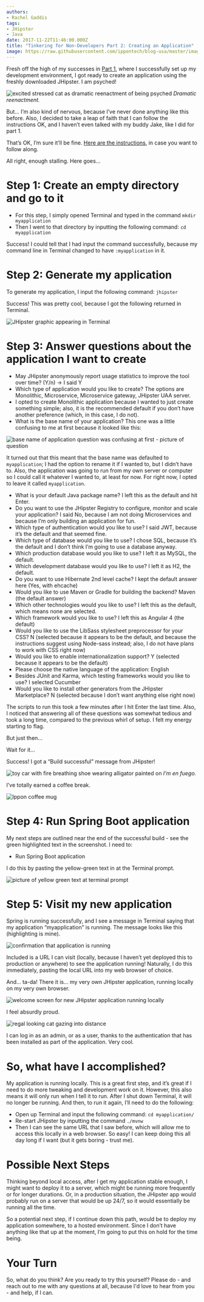 ```yaml
---
authors:
- Rachel Gaddis
tags:
- JHipster
- Java
date: 2017-11-22T11:46:00.000Z
title: "Tinkering for Non-Developers Part 2: Creating an Application"
image: https://raw.githubusercontent.com/ippontech/blog-usa/master/images/2017/10/Part-2-blog-header.png
---
```


Fresh off the high of my successes in [Part 1](http://blog.ippon.tech/setup-dev-environment/), where I successfully set up my development environment, I got ready to create an application using the freshly downloaded JHipster. I am psyched!

![excited stressed cat as dramatic reenactment of being psyched](https://raw.githubusercontent.com/ippontech/blog-usa/master/images/2017/10/excited_cat_stressed.jpg)
*Dramatic reenactment.*

But... I’m also kind of nervous, because I’ve never done anything like this before. Also, I decided to take a leap of faith that I can follow the instructions OK, and I haven’t even talked with my buddy Jake, like I did for part 1.

That’s OK, I’m sure it’ll be fine. [Here are the instructions](http://www.jhipster.tech/creating-an-app/), in case you want to follow along.

All right, enough stalling. Here goes...

# Step 1:  Create an empty directory and go to it

* For this step, I simply opened Terminal and typed in the command `mkdir myapplication`
* Then I went to that directory by inputting the following command:
`cd myapplication`

Success! I could tell that I had input the command successfully, because my command line in Terminal changed to have `:myapplication` in it.

# Step 2: Generate my application

To generate my application, I input the following command: `jhipster`

Success! This was pretty cool, because I got the following returned in Terminal.

![JHipster graphic appearing in Terminal](https://raw.githubusercontent.com/ippontech/blog-usa/master/images/2017/10/jhipster_graphic_in_terminal.png)

# Step 3: Answer questions about the application I want to create

* May JHipster anonymously report usage statistics to improve the tool over time? (Y/n) → I said Y
* Which type of application would you like to create? The options are Monolithic, Microservice, Microservice gateway, JHipster UAA server.
* I opted to create Monolithic application because I wanted to just create something simple; also, it is the recommended default if you don’t have another preference (which, in this case, I do not).
* What is the base name of your application? This one was a little confusing to me at first because it looked like this:

![base name of application question was confusing at first - picture of question](https://raw.githubusercontent.com/ippontech/blog-usa/master/images/2017/10/base_application_name_question.png)

It turned out that this meant that the base name was defaulted to `myapplication`; I had the option to rename it if I wanted to, but I didn’t have to. Also, the application was going to run from my own server or computer so I could call it whatever I wanted to, at least for now. For right now, I opted to leave it called `myapplication`.

* What is your default Java package name? I left this as the default and hit Enter.
* Do you want to use the JHipster Registry to configure, monitor and scale your application? I said No, because I am not doing Microservices and because I’m only building an application for fun.
* Which type of authentication would you like to use? I said JWT, because it’s the default and that seemed fine.
* Which type of database would you like to use? I chose SQL, because it’s the default and I don’t think I’m going to use a database anyway.
* Which production database would you like to use? I left it as MySQL, the default.
* Which development database would you like to use? I left it as H2, the default.
* Do you want to use Hibernate 2nd level cache? I kept the default answer here (Yes, with ehcache)
* Would you like to use Maven or Gradle for building the backend? Maven (the default answer)
* Which other technologies would you like to use? I left this as the default, which means none are selected.
* Which framework would you like to use? I left this as Angular 4 (the default)
* Would you like to use the LibSass stylesheet preprocessor for your CSS? N (selected because it appears to be the default, and because the instructions suggest using Node-sass instead; also, I do not have plans to work with CSS right now)
* Would you like to enable internationalization support? Y (selected because it appears to be the default)
* Please choose the native language of the application: English
* Besides JUnit and Karma, which testing frameworks would you like to use? I selected Cucumber
* Would you like to install other generators from the JHipster Marketplace? N (selected because I don’t want anything else right now)

The scripts to run this took a few minutes after I hit Enter the last time. Also, I noticed that answering all of these questions was somewhat tedious and took a long time, compared to the previous whirl of setup. I felt my energy starting to flag.

But just then...

Wait for it...

Success! I got a “Build successful” message from JHipster!

![toy car with fire breathing shoe wearing alligator painted on](https://raw.githubusercontent.com/ippontech/blog-usa/master/images/2017/10/toy-car-with-flames-painted-on.jpg)
*I’m en fuego.*

I’ve totally earned a coffee break.

![Ippon coffee mug](https://raw.githubusercontent.com/ippontech/blog-usa/master/images/2017/10/ipponmug.jpg)

# Step 4: Run Spring Boot application

My next steps are outlined near the end of the successful build - see the green highlighted text in the screenshot. I need to:

* Run Spring Boot application

I do this by pasting the yellow-green text in at the Terminal prompt.

![picture of yellow green text at terminal prompt](https://raw.githubusercontent.com/ippontech/blog-usa/master/images/2017/10/next-step-after-build.png)

# Step 5: Visit my new application

Spring is running successfully, and I see a message in Terminal saying that my application “myapplication” is running. The message looks like this (highlighting is mine).

![confirmation that application is running](https://raw.githubusercontent.com/ippontech/blog-usa/master/images/2017/10/new-application-is-running.png)

Included is a URL I can visit (locally, because I haven’t yet deployed this to production or anywhere) to see the application running! Naturally, I do this immediately, pasting the local URL into my web browser of choice.

And... ta-da! There it is... my very own JHipster application, running locally on my very own browser.

![welcome screen for new JHipster application running locally](https://raw.githubusercontent.com/ippontech/blog-usa/master/images/2017/10/my_application_1.png)

I feel absurdly proud.

![regal looking cat gazing into distance](https://raw.githubusercontent.com/ippontech/blog-usa/master/images/2017/10/proud_cat.jpg)

I can log in as an admin, or as a user, thanks to the authentication that has been installed as part of the application. Very cool.

# So, what have I accomplished?

My application is running locally. This is a great first step, and it’s great if I need to do more tweaking and development work on it. However, this also means it will only run when I tell it to run. After I shut down Terminal, it will no longer be running. And then, to run it again, I’ll need to do the following:

* Open up Terminal and input the following command: `cd myapplication/`
* Re-start JHipster by inputting the command `./mvnw`
* Then I can see the same URL that I saw before, which will allow me to access this locally in a web browser. So easy! I can keep doing this all day long if I want (but it gets boring - trust me).

# Possible Next Steps

Thinking beyond local access, after I get my application stable enough, I might want to deploy it to a server, which might be running more frequently or for longer durations. Or, in a production situation, the JHipster app would probably run on a server that would be up 24/7, so it would essentially be running all the time.

So a potential next step, if I continue down this path, would be to deploy my application somewhere, to a hosted environment. Since I don’t have anything like that up at the moment, I’m going to put this on hold for the time being.

# Your Turn

So, what do you think? Are you ready to try this yourself? Please do - and reach out to me with any questions at all, because I'd love to hear from you - and help, if I can.
